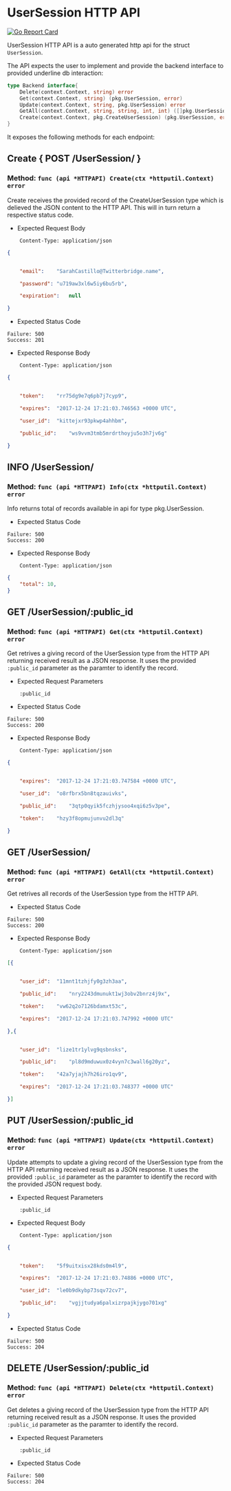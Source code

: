 UserSession HTTP API 
===============================

[![Go Report Card](https://goreportcard.com/badge/github.com/gokit/tenancykit/pkg/resources/usersessionapi)](https://goreportcard.com/report/github.com/gokit/tenancykit/pkg/resources/usersessionapi)

UserSession HTTP API is a auto generated http api for the struct `UserSession`.

The API expects the user to implement and provide the backend interface to provided underline db interaction:

```go
type Backend interface{
    Delete(context.Context, string) error
    Get(context.Context, string) (pkg.UserSession, error)
    Update(context.Context, string, pkg.UserSession) error
    GetAll(context.Context, string, string, int, int) ([]pkg.UserSession, int, error)
    Create(context.Context, pkg.CreateUserSession) (pkg.UserSession, error)
}
```

It exposes the following methods for each endpoint:

## Create { POST /UserSession/ }
### Method: `func (api *HTTPAPI) Create(ctx *httputil.Context) error`

Create receives the provided record of the CreateUserSession type which is delieved the 
JSON content to the HTTP API. This will in turn return a respective status code.

- Expected Request Body

```http
    Content-Type: application/json
```

```json
{


    "email":	"SarahCastillo@Twitterbridge.name",

    "password":	"u719aw3xl6w5iy6bu5rb",

    "expiration":	null

}
```

- Expected Status Code

```
Failure: 500
Success: 201
```

- Expected Response Body

```http
    Content-Type: application/json
```

```json
{


    "token":	"rr75dg9e7q6pb7j7cyp9",

    "expires":	"2017-12-24 17:21:03.746563 +0000 UTC",

    "user_id":	"kittejxr93pkwp4ahhbm",

    "public_id":	"ws9vvm3tmb5mrdrthoyju5o3h7jv6g"

}
```

## INFO /UserSession/
### Method: `func (api *HTTPAPI) Info(ctx *httputil.Context) error`

Info returns total of records available in api for type pkg.UserSession.

- Expected Status Code

```
Failure: 500
Success: 200
```

- Expected Response Body

```http
    Content-Type: application/json
```

```json
{
    "total": 10,
}
```

## GET /UserSession/:public_id
### Method: `func (api *HTTPAPI) Get(ctx *httputil.Context) error`

Get retrives a giving record of the UserSession type from the HTTP API returning received result as a JSON
response. It uses the provided `:public_id` parameter as the paramter to identify the record.

- Expected Request Parameters

```
    :public_id
```

- Expected Status Code

```
Failure: 500
Success: 200
```

- Expected Response Body

```http
    Content-Type: application/json
```

```json
{


    "expires":	"2017-12-24 17:21:03.747584 +0000 UTC",

    "user_id":	"o8rfbrx5bn8tqzauivks",

    "public_id":	"3qtp0qyik5fczhjysoo4xqi6z5v3pe",

    "token":	"hzy3f8opmujunvu2dl3q"

}
```

## GET /UserSession/
### Method: `func (api *HTTPAPI) GetAll(ctx *httputil.Context) error`

Get retrives all records of the UserSession type from the HTTP API.

- Expected Status Code

```
Failure: 500
Success: 200
```

- Expected Response Body

```http
    Content-Type: application/json
```

```json
[{


    "user_id":	"11mnt1tzhjfy0g3zh3aa",

    "public_id":	"nry2243dmunukt1wj3obv2bnrz4j9x",

    "token":	"vw62q2o7126bdamxt53c",

    "expires":	"2017-12-24 17:21:03.747992 +0000 UTC"

},{


    "user_id":	"lize1tr1ylvg9qsbnsks",

    "public_id":	"pl8d9mduwux0z4vyn7c3wall6g20yz",

    "token":	"42a7yjajh7h26iro1qv9",

    "expires":	"2017-12-24 17:21:03.748377 +0000 UTC"

}]
```

## PUT /UserSession/:public_id
### Method: `func (api *HTTPAPI) Update(ctx *httputil.Context) error`

Update attempts to update a giving record of the UserSession type from the HTTP API returning received result as a JSON
response. It uses the provided `:public_id` parameter as the paramter to identify the record with the provided JSON request body.

- Expected Request Parameters

```
    :public_id
```

- Expected Request Body

```http
    Content-Type: application/json
```

```json
{


    "token":	"5f9uitxisx28kds0m4l9",

    "expires":	"2017-12-24 17:21:03.74886 +0000 UTC",

    "user_id":	"le0b9dkybp73sqv72cv7",

    "public_id":	"vgjjtudya6palxizrpajkjygo701xg"

}
```

- Expected Status Code

```
Failure: 500
Success: 204
```

## DELETE /UserSession/:public_id
### Method: `func (api *HTTPAPI) Delete(ctx *httputil.Context) error`

Get deletes a giving record of the UserSession type from the HTTP API returning received result as a JSON
response. It uses the provided `:public_id` parameter as the paramter to identify the record.

- Expected Request Parameters

```
    :public_id
```

- Expected Status Code

```
Failure: 500
Success: 204
```

